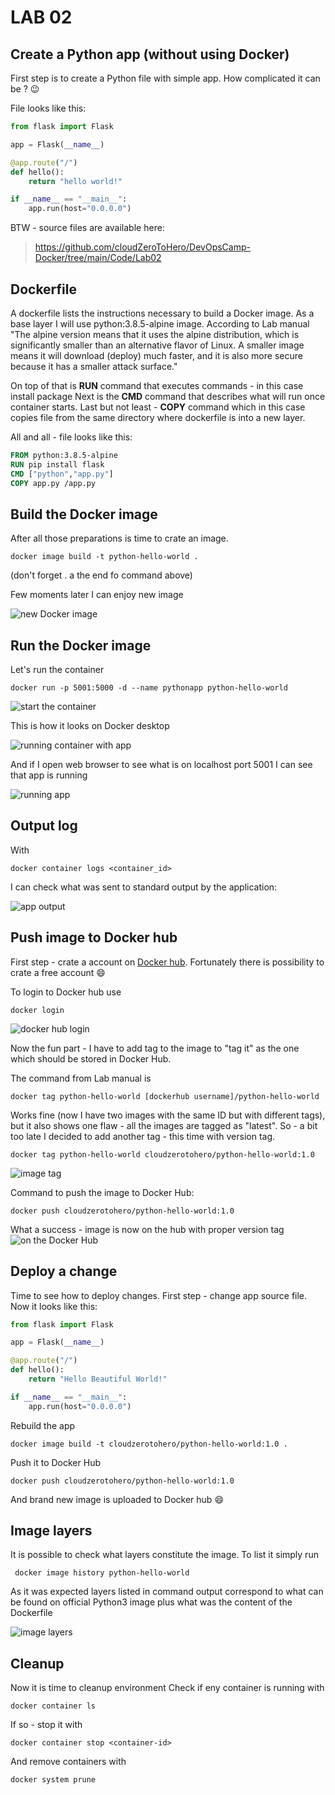 # LAB 02


## Create a Python app (without using Docker)

First step is to create a Python file with simple app. How complicated it can be ? :wink:

File looks like this:
``` py
from flask import Flask

app = Flask(__name__)

@app.route("/")
def hello():
    return "hello world!"

if __name__ == "__main__":
    app.run(host="0.0.0.0")
```



BTW - source files are available here:
> https://github.com/cloudZeroToHero/DevOpsCamp-Docker/tree/main/Code/Lab02

## Dockerfile

A dockerfile lists the instructions necessary to build a Docker image. As a base layer I will use python:3.8.5-alpine image. According to Lab manual "The alpine version means that it uses the alpine distribution, which is significantly smaller than an alternative flavor of Linux. A smaller image means it will download (deploy) much faster, and it is also more secure because it has a smaller attack surface."

On top of that is **RUN** command that executes commands - in this case install package
Next is the **CMD** command that describes what will run once container starts.
Last but not least - **COPY** command which in this case copies file from the same directory where dockerfile is into a new layer.

All and all - file looks like this:

``` dockerfile
FROM python:3.8.5-alpine
RUN pip install flask
CMD ["python","app.py"]
COPY app.py /app.py
```

## Build the Docker image

After all those preparations is time to crate an image.
```
docker image build -t python-hello-world .
```
(don't forget . a the end fo command above)

Few moments later I can enjoy new image

![new Docker image](./images/L02-003-new-docker-image.jpg)

## Run the Docker image

Let's run the container
```
docker run -p 5001:5000 -d --name pythonapp python-hello-world 
```

![start the container](./images/L02-004-run-container.jpg)

This is how it looks on Docker desktop

![running container with app](./images/L02-005-running-container.jpg)

And if I open web browser to see what is on localhost port 5001 I can see that app is running

![running app](./images/L02-006-app-is-runnig.jpg)

## Output log

With 
```
docker container logs <container_id>
```
I can check what was sent to standard output by the application:

![app output](./images/L02-007-app-output.jpg)


## Push image to Docker hub

First step - crate a account on [Docker hub](https://hub.docker.com/). Fortunately there is possibility to crate a free account :smile:


To login to Docker hub use 
```
docker login
```
![docker hub login](./images/L02-008-docker-hub-login.jpg)

Now the fun part - I have to add tag to the image to "tag it" as the one which should be stored in Docker Hub.

The command from Lab manual is 
```
docker tag python-hello-world [dockerhub username]/python-hello-world
```
Works fine (now I have two images with the same ID but with different tags), but it also shows one flaw - all the images are tagged as "latest". So - a bit too late I decided to add another tag - this time with version tag.
```
docker tag python-hello-world cloudzerotohero/python-hello-world:1.0
```

![image tag](./images/L02-010-tag-version.jpg)

Command to push the image to Docker Hub:
```
docker push cloudzerotohero/python-hello-world:1.0
```

What a success - image is now on the hub with proper version tag
![on the Docker Hub](./images/L02-012-on-the-hub.jpg)

## Deploy a change

Time to see how to deploy changes. 
First step - change app source file. Now it looks like this:

``` py
from flask import Flask

app = Flask(__name__)

@app.route("/")
def hello():
    return "Hello Beautiful World!"

if __name__ == "__main__":
    app.run(host="0.0.0.0")
```


Rebuild the app
```
docker image build -t cloudzerotohero/python-hello-world:1.0 .
```
Push it to Docker Hub
```
docker push cloudzerotohero/python-hello-world:1.0
```

And brand new image is uploaded to Docker hub :smile:

## Image layers

It is possible to check what layers constitute the image. 
To list it simply run
```
 docker image history python-hello-world
```

As it was expected layers listed in command output correspond to what can be found on official Python3 image plus what was the content of the Dockerfile

![image layers](./images/L02-013-layers.jpg)


## Cleanup

Now it is time to cleanup environment
Check if eny container is running with 
```
docker container ls
```
If so - stop it with 
```
docker container stop <container-id>
```
And remove containers with 
```
docker system prune
```


